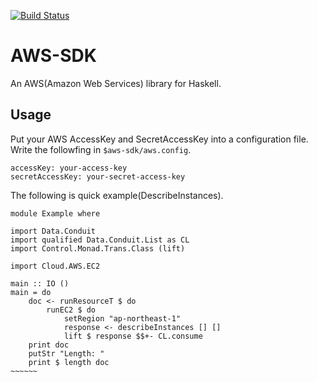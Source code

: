 [![Build Status](https://secure.travis-ci.org/worksap-ate/aws-sdk.png)](http://travis-ci.org/worksap-ate/aws-sdk)

# AWS-SDK

An AWS(Amazon Web Services) library for Haskell.

## Usage

Put your AWS AccessKey and SecretAccessKey into a configuration file.
Write the followfing in `$aws-sdk/aws.config`.

    accessKey: your-access-key
    secretAccessKey: your-secret-access-key

The following is quick example(DescribeInstances).

~~~~~~~~ {.haskell}
module Example where

import Data.Conduit
import qualified Data.Conduit.List as CL
import Control.Monad.Trans.Class (lift)

import Cloud.AWS.EC2

main :: IO ()
main = do
    doc <- runResourceT $ do
        runEC2 $ do
            setRegion "ap-northeast-1"
            response <- describeInstances [] []
            lift $ response $$+- CL.consume
    print doc
    putStr "Length: "
    print $ length doc
~~~~~~
